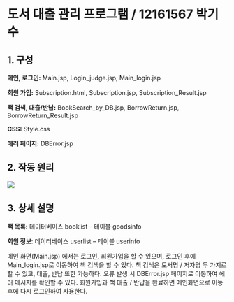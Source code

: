 # 도서 대출 관리 프로그램 / 12161567 박기수

<h2>1.	구성</h2>

**메인, 로그인:** Main.jsp, Login_judge.jsp, Main_login.jsp

**회원 가입:** Subscription.html, Subscription.jsp, Subscription_Result.jsp

**책 검색, 대출/반납:** BookSearch_by_DB.jsp, BorrowReturn.jsp, BorrowReturn_Result.jsp

**CSS:** Style.css   

**에러 페이지:** DBError.jsp


<h2>2.	작동 원리</h2>
 <img src="https://user-images.githubusercontent.com/54628612/83882177-b274be00-a77c-11ea-9253-4ceae9de23ef.png"></img>
 
<h2>3.	상세 설명</h2>

**책 목록:** 데이터베이스 booklist – 테이블 goodsinfo

**회원 정보**: 데이터베이스 userlist – 테이블 userinfo

메인 화면(Main.jsp) 에서는 로그인, 회원가입을 할 수 있으며, 로그인 후에 Main_login.jsp로 이동하여 책 검색을 할 수 있다. 책 검색은 도서명 / 저자명 두 가지로 할 수 있고, 대출, 반납 또한 가능하다. 오류 발생 시 DBError.jsp 페이지로 이동하여 에러 메시지를 확인할 수 있다. 회원가입과 책 대출 / 반납을 완료하면 메인화면으로 이동 후에 다시 로그인하여 사용한다.

